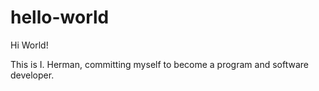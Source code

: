 # hello-world


Hi World!

This is I. Herman, committing myself to become a program and software developer.
